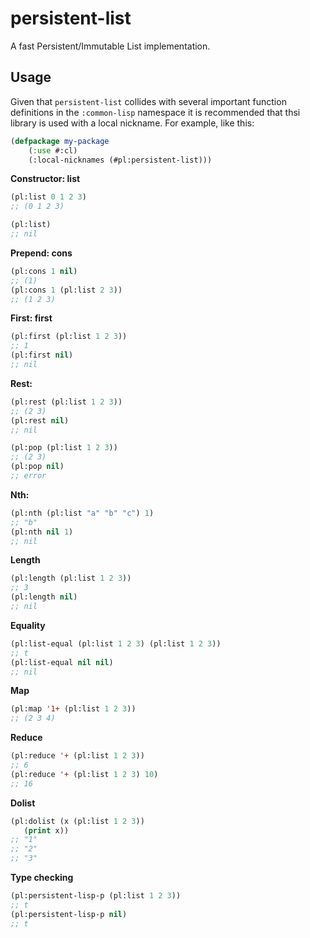 # persistent-list

A fast Persistent/Immutable List implementation.

## Usage

Given that `persistent-list` collides with several important function definitions in the `:common-lisp` namespace it is recommended that thsi library is used with a local nickname. For example, like this:

```lisp
(defpackage my-package
    (:use #:cl)
    (:local-nicknames (#pl:persistent-list)))
```

**Constructor: list**

```lisp
(pl:list 0 1 2 3)
;; (0 1 2 3)

(pl:list)
;; nil
```

**Prepend: cons**

```lisp
(pl:cons 1 nil)
;; (1)
(pl:cons 1 (pl:list 2 3))
;; (1 2 3)
```

**First: first**

```lisp
(pl:first (pl:list 1 2 3))
;; 1
(pl:first nil)
;; nil
```

**Rest:**

```lisp
(pl:rest (pl:list 1 2 3))
;; (2 3)
(pl:rest nil)
;; nil
```

```lisp
(pl:pop (pl:list 1 2 3))
;; (2 3)
(pl:pop nil)
;; error
```

**Nth:**

```lisp
(pl:nth (pl:list "a" "b" "c") 1)
;; "b"
(pl:nth nil 1)
;; nil
```

**Length**

```lisp
(pl:length (pl:list 1 2 3))
;; 3
(pl:length nil)
;; nil
```

**Equality**

```lisp
(pl:list-equal (pl:list 1 2 3) (pl:list 1 2 3))
;; t
(pl:list-equal nil nil)
;; nil
```

**Map**

```lisp
(pl:map '1+ (pl:list 1 2 3))
;; (2 3 4)
```

**Reduce**

```lisp
(pl:reduce '+ (pl:list 1 2 3))
;; 6
(pl:reduce '+ (pl:list 1 2 3) 10)
;; 16
```

**Dolist**

```lisp
(pl:dolist (x (pl:list 1 2 3))
   (print x))
;; "1"
;; "2"
;; "3"
```

**Type checking**

```lisp
(pl:persistent-lisp-p (pl:list 1 2 3))
;; t
(pl:persistent-lisp-p nil)
;; t
```